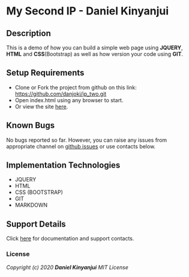 # My Second IP - Daniel Kinyanjui

## Description
This is a demo of how you can build a simple web page using **JQUERY**, **HTML** and **CSS**(Bootstrap) as well as how version your code using **GIT**.

## Setup Requirements
* Clone or Fork the project from github on this link: https://github.com/danjoki/ip_two.git
* Open index.html using any browser to start.
* Or view the site [here](https://danjoki.github.io/IP3/).

## Known Bugs
No bugs reported so far. However, you can raise any issues from appropriate channel on [github issues](https://github.com/danjoki/IP3/issues) or use contacts below.

## Implementation Technologies
* JQUERY
* HTML
* CSS (BOOTSTRAP)
* GIT
* MARKDOWN

## Support Details
Click [here](http://kinyanjui.xyz) for documentation and support contacts.

### License
_Copyright (c) 2020 **Daniel Kinyanjui** MIT License_
